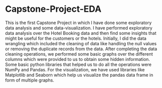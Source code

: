 # Capstone-Project-EDA
This is the first Capstone Project in which I have done some exploratory data analysis and some data-visualization.
I have performed exploratory data analysis over the Hotel Booking data and then find some insights that might be useful for the customers or
the hotels.
Initially, I did the data wrangling which included the cleaning of data like
handling the null values or removing the duplicate records from the data.
After completing the data cleaning operations, we performed some basic graphs
over the different columns which were provided to us to obtain some hidden
information. 
Some basic python libraries that helped us to do all the operations
were NumPy and Pandas. 
For the visualization, we have used libraries like Matplotlib
and Seaborn which help us visualize the pandas data frame in form of multiple
graphs.
